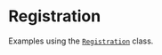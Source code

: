 # Registration

Examples using the [`Registration`](../../reference/tasks/registration/#Registration) class.